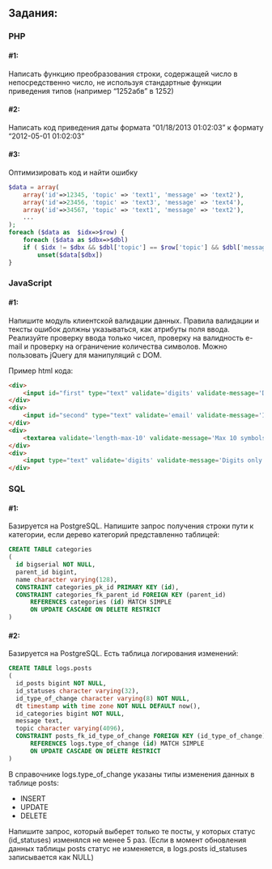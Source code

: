 ## Задания:

### PHP

#### #1:

Написать функцию преобразования строки, содержащей число в непосредственно число, не используя стандартные функции приведения типов (например “1252абв” в 1252)

#### #2:

Написать код приведения даты формата “01/18/2013 01:02:03” к формату “2012-05-01 01:02:03”

#### #3:

Оптимизировать код и найти ошибку

```php
$data = array(
    array('id'=>12345, 'topic' => 'text1', 'message' => 'text2'),
    array('id'=>23456, 'topic' => 'text3', 'message' => 'text4'),
    array('id'=>34567, 'topic' => 'text1', 'message' => 'text2'),
    ...
);
foreach ($data as  $idx=>$row) {
    foreach ($data as $dbx=>$dbl)
	if ( $idx != $dbx && $dbl['topic'] == $row['topic'] && $dbl['message'] == $row['message'] )
	    unset($data[$dbx])
}
```

### JavaScript

#### #1:

Напишите модуль клиентской валидации данных. Правила валидации и тексты ошибок должны указываться, как атрибуты поля ввода. Реализуйте проверку ввода только чисел, проверку на валидность e-mail и проверку на ограничение количества символов. Можно пользовать jQuery для манипуляций с DOM.

Пример html кода:

```html
<div>
    <input id="first" type="text" validate='digits' validate-message='Digits only'>
</div>
<div>
    <input id="second" type="text" validate='email' validate-message='Invalid email'>
</div>
<div>
    <textarea validate='length-max-10' validate-message='Max 10 symbols'></textarea>
</div>
<div>
    <input type="text" validate='digits' validate-message='Digits only'>
</div>
```

### SQL

#### #1:

Базируется на PostgreSQL. Напишите запрос получения строки пути к категории, если дерево категорий представленно таблицей:

```sql
CREATE TABLE categories
(
  id bigserial NOT NULL,
  parent_id bigint,
  name character varying(128),
  CONSTRAINT categories_pk_id PRIMARY KEY (id),
  CONSTRAINT categories_fk_parent_id FOREIGN KEY (parent_id)
      REFERENCES categories (id) MATCH SIMPLE
      ON UPDATE CASCADE ON DELETE RESTRICT
)
```
#### #2:

Базируется на PostgreSQL. Есть таблица логирования изменений:

```sql
CREATE TABLE logs.posts
(
  id_posts bigint NOT NULL,
  id_statuses character varying(32),
  id_type_of_change character varying(8) NOT NULL,
  dt timestamp with time zone NOT NULL DEFAULT now(),
  id_categories bigint NOT NULL,
  message text,
  topic character varying(4096),
  CONSTRAINT posts_fk_id_type_of_change FOREIGN KEY (id_type_of_change)
      REFERENCES logs.type_of_change (id) MATCH SIMPLE
      ON UPDATE CASCADE ON DELETE RESTRICT
)
```

В справочнике logs.type_of_change указаны типы изменения данных в таблице posts:
- INSERT
- UPDATE
- DELETE

Напишите запрос, который выберет только те посты, у которых статус (id_statuses) изменялся не менее 5 раз. (Если в момент обновления данных таблицы posts статус не изменяется, в logs.posts id_statuses записывается как NULL)
